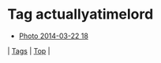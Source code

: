 <!--
title: Tag actuallyatimelord
date: 2020-06-28T15:26:59.482Z
tags:
-->
# Tag actuallyatimelord

 * [Photo 2014-03-22 18](80381248185.md)

| [Tags](tags.md) | [Top](index.md) |
